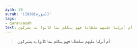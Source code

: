 ```yaml
---
ayah: 35
surah: '[[030|سورة]]'
tags:
- quran/ayah
text: أم أنزلنا عليهم سلطانا فهو يتكلم بما كانوا به يشركون
---
```

> أم أنزلنا عليهم سلطانا فهو يتكلم بما كانوا به يشركون
